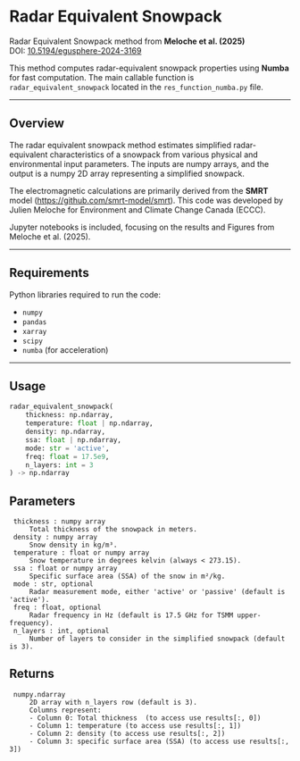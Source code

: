 # Radar Equivalent Snowpack

Radar Equivalent Snowpack method from **Meloche et al. (2025)**  
DOI: [10.5194/egusphere-2024-3169](https://doi.org/10.5194/egusphere-2024-3169)

This method computes radar-equivalent snowpack properties using **Numba** for fast computation. The main callable function is `radar_equivalent_snowpack` located in the `res_function_numba.py` file.

---

## Overview

The radar equivalent snowpack method estimates simplified radar-equivalent characteristics of a snowpack from various physical and environmental input parameters. The inputs are numpy arrays, and the output is a numpy 2D array representing a simplified snowpack.

The electromagnetic calculations are primarily derived from the **SMRT** model (https://github.com/smrt-model/smrt). This code was developed by Julien Meloche for Environment and Climate Change Canada (ECCC).

Jupyter notebooks is included, focusing on the results and Figures from Meloche et al. (2025).

---

## Requirements

Python libraries required to run the code:

- `numpy`  
- `pandas`  
- `xarray`  
- `scipy`  
- `numba` (for acceleration)

---

## Usage

```python
radar_equivalent_snowpack(
    thickness: np.ndarray,
    temperature: float | np.ndarray,
    density: np.ndarray,
    ssa: float | np.ndarray,
    mode: str = 'active',
    freq: float = 17.5e9,
    n_layers: int = 3
) -> np.ndarray
```

 ## Parameters
```
 thickness : numpy array
     Total thickness of the snowpack in meters.
 density : numpy array
     Snow density in kg/m³.
 temperature : float or numpy array
     Snow temperature in degrees kelvin (always < 273.15).
 ssa : float or numpy array
     Specific surface area (SSA) of the snow in m²/kg.
 mode : str, optional
     Radar measurement mode, either 'active' or 'passive' (default is 'active').
 freq : float, optional
     Radar frequency in Hz (default is 17.5 GHz for TSMM upper-frequency).
 n_layers : int, optional
     Number of layers to consider in the simplified snowpack (default is 3).
```

## Returns
```
 numpy.ndarray
     2D array with n_layers row (default is 3).
     Columns represent:
     - Column 0: Total thickness  (to access use results[:, 0])
     - Column 1: temperature (to access use results[:, 1])
     - Column 2: density (to access use results[:, 2])
     - Column 3: specific surface area (SSA) (to access use results[:, 3])
```
